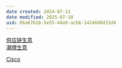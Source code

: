 ```yaml
---
date created: 2024-07-11
date modified: 2025-07-10
uid: 0ba67b1b-5e55-44a9-acb6-1424608d33d4
---
```


[供应链生意](供应链生意.md)  
[潮牌生意](潮牌生意.md)

[Cisco](Cisco.md)
